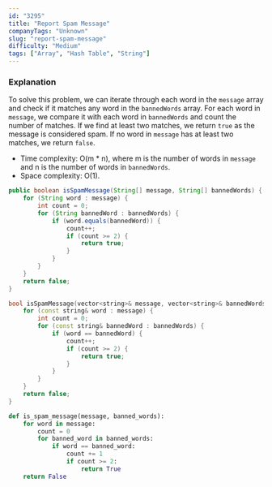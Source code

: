 ```yaml
---
id: "3295"
title: "Report Spam Message"
companyTags: "Unknown"
slug: "report-spam-message"
difficulty: "Medium"
tags: ["Array", "Hash Table", "String"]
---
```


### Explanation
To solve this problem, we can iterate through each word in the `message` array and check if it matches any word in the `bannedWords` array. For each word in `message`, we compare it with each word in `bannedWords` and count the number of matches. If we find at least two matches, we return `true` as the message is considered spam. If no word in `message` has at least two matches, we return `false`.

- Time complexity: O(m * n), where m is the number of words in `message` and n is the number of words in `bannedWords`.
- Space complexity: O(1).
```java
public boolean isSpamMessage(String[] message, String[] bannedWords) {
    for (String word : message) {
        int count = 0;
        for (String bannedWord : bannedWords) {
            if (word.equals(bannedWord)) {
                count++;
                if (count >= 2) {
                    return true;
                }
            }
        }
    }
    return false;
}
```

```cpp
bool isSpamMessage(vector<string>& message, vector<string>& bannedWords) {
    for (const string& word : message) {
        int count = 0;
        for (const string& bannedWord : bannedWords) {
            if (word == bannedWord) {
                count++;
                if (count >= 2) {
                    return true;
                }
            }
        }
    }
    return false;
}
```

```python
def is_spam_message(message, banned_words):
    for word in message:
        count = 0
        for banned_word in banned_words:
            if word == banned_word:
                count += 1
                if count >= 2:
                    return True
    return False
```